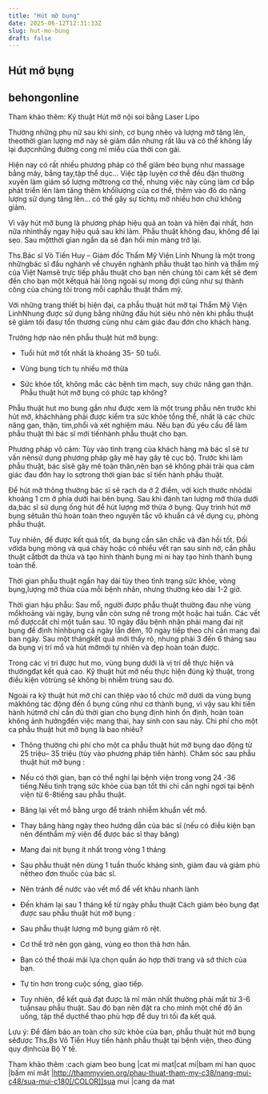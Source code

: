 ```yaml
---
title: "Hút mỡ bụng"
date: 2025-06-12T12:31:33Z
slug: hut-mo-bung
draft: false
---
```


## Hút mỡ bụng

## behongonline

Tham khảo thêm: Ký thuật Hút mỡ nội soi bằng Laser Lipo 
 
Thường những phụ nữ sau khi sinh, cơ bụng nhẽo và lượng mỡ tăng lên, theothời gian lượng mỡ này sẽ giảm dần nhưng rất lâu và có thể không lấy lại đượcnhững đường cong mĩ miều của thời con gái.
 
Hiện nay có rất nhiều phương pháp có thể giảm béo bụng như massage bằng máy, bằng tay,tập thể dục… Việc tập luyện cơ thể đều đặn thường xuyên làm giảm số lượng mỡtrong cơ thể, nhưng việc này cũng làm cơ bắp phát triển lên làm tăng thêm khốilượng của cơ thể, thêm vào đó do năng lượng sử dụng tăng lên… có thể gây sự tíchtụ mỡ nhiều hơn chứ không giảm.
 
Vì vậy hút mỡ bụng là phương pháp hiệu quả an toàn và hiện đại nhất, hơn nữa nhìnthấy ngay hiệu quả sau khi làm. Phẫu thuật không đau, không để lại sẹo. Sau mộtthời gian ngắn da sẽ đàn hồi mịn màng trở lại.
 
Ths.Bác sĩ Võ Tiến Huy – Giám đốc Thẩm Mỹ Viện Linh Nhung là một trong nhữngbác sĩ đầu nghành về chuyên nghành phẫu thuật tạo hình và thẩm mỹ của Việt Namsẽ trực tiếp phẫu thuật cho bạn nên chúng tôi cam kết sẽ đem đến cho bạn một kếtquả hài lòng ngoài sự mong đợi cũng như sự thành công của chúng tôi trong mỗi caphẫu thuật thẩm mỹ.
 
Với những trang thiết bị hiện đại, ca phẫu thuật hút mỡ tại Thẩm Mỹ Viện LinhNhung được sử dụng bằng những đầu hút siêu nhỏ nên khi phẫu thuật sẽ giảm tối đasự tổn thương cũng như cảm giác đau đớn cho khách hàng.
 
 
Trường hợp nào nên phẫu thuật hút mỡ bụng:
 
 
- Tuổi hút mỡ tốt nhất là khoảng 35- 50 tuổi.
 
- Vùng bụng tích tụ nhiều mỡ thừa
 
- Sức khỏe tốt, không mắc các bệnh tim mạch, suy chức năng gan thận.
Phẫu thuật hút mỡ bụng có phức tạp không?
 
 
Phẫu thuật hut mo bung gần như được xem là một trung phẫu nên trước khi hút mỡ, kháchhàng phải được kiểm tra sức khỏe tổng thể, nhất là các chức năng gan, thận, tim,phổi và xét nghiệm máu. Nếu bạn đủ yêu cầu để làm phẫu thuật thì bác sĩ mới tiếnhành phẫu thuật cho bạn.
 
Phương pháp vô cảm: Tùy vào tình trạng của khách hàng mà bác sĩ sẽ tư vấn nênsử dụng phương pháp gây mê hay gây tê cục bộ. Trước khi làm phẫu thuật, bác sĩsẽ gây mê toàn thân,nên bạn sẽ không phải trải qua cảm giác đau đớn hay lo sợtrong thời gian bác sĩ tiến hành phẫu thuật.
 
Để hút mỡ thông thường bác sĩ sẽ rạch da ở 2 điểm, với kích thước nhỏdài khoảng 1 cm ở phía dưới hai bên bụng. Sau khi đánh tan lượng mỡ thừa dưới da,bác sĩ sử dụng ống hút để hút lượng mỡ thừa ở bụng. Quy trình hút mỡ bụng sẽtuân thủ hoàn toàn theo nguyên tắc vô khuẩn cả về dụng cụ, phòng phẫu thuật.
 
Tuy nhiên, để được kết quả tốt, da bụng cần săn chắc và đàn hồi tốt. Đối vớida bụng mỏng và quá chảy hoặc có nhiều vết rạn sau sinh nở, cần phẫu thuật cắtbớt da thừa và tạo hình thành bụng mi ni hay tạo hình thành bụng toàn thể.
 
Thời gian phẫu thuật ngắn hay dài tùy theo tình trạng sức khỏe, vòng bụng,lượng mỡ thừa của mỗi bệnh nhân, nhưng thường kéo dài 1-2 giờ.
 
Thời gian hậu phẫu: Sau mổ, người được phẫu thuật thường đau nhẹ vùng mổkhoảng vài ngày, bụng vẫn còn sưng nề trong một hoặc hai tuần. Các vết mổ đượccắt chỉ một tuần sau. 10 ngày đầu bệnh nhân phải mang đai nịt bụng để định hìnhbụng cả ngày lẫn đêm, 10 ngày tiếp theo chỉ cần mang đai ban ngày. Sau một thángkết quả mới thấy rõ, nhưng phải 3 đến 6 tháng sau da bụng vị trí mổ và hút mỡmới tự nhiên và đẹp hoàn toàn được.
 
Trong các vị trí được hut mo, vùng bụng dưới là vị trí dễ thực hiện và thườngđạt kết quả cao. Kỹ thuật hút mỡ nếu thực hiện đúng kỹ thuật, trong điều kiện vôtrùng sẽ không bị nhiễm trùng sau đó.
 
Ngoài ra kỹ thuật hút mỡ chỉ can thiệp vào tổ chức mỡ dưới da vùng bụng màkhông tác động đến ổ bụng cũng như cơ thành bụng, vì vậy sau khi tiến hành hútmỡ chỉ cần đủ thời gian cho bụng định hình ổn định, hoàn toàn không ảnh hưởngđến việc mang thai, hay sinh con sau này.
Chi phí cho một ca phẫu thuật hút mỡ bụng là bao nhiêu?
 
 
- Thông thường chi phí cho một ca phẫu thuật hút mỡ bụng dao động từ 25 triệu– 35 triệu (tùy vào phương pháp tiến hành).
Chăm sóc sau phẫu thuật hút mỡ bụng :
 
 
- Nếu có thời gian, bạn có thể nghỉ lại bệnh viện trong vong 24 -36 tiếng.Nếu tình trạng sức khỏe của bạn tốt thì chỉ cần nghỉ ngơi tại bệnh viện từ 6-8tiếng sau phẫu thuật.
 
- Băng lại vết mổ bằng urgo để tránh nhiễm khuẩn vết mổ.
 
- Thay băng hàng ngày theo hướng dẫn của bác sĩ (nếu có điều kiện bạn nên đếnthẩm mỹ viện để được bác sĩ thay băng)
 
- Mang đai nịt bụng ít nhất trong vòng 1 tháng
 
- Sau phẫu thuật nên dùng 1 tuần thuốc kháng sinh, giảm đau và giảm phù nềtheo đơn thuốc của bác sĩ.
 
- Nên tránh để nước vào vết mổ để vết khâu nhanh lành
 
- Đến khám lại sau 1 tháng kể từ ngày phẫu thuật
Cách giảm béo bụng đạt được sau phẫu thuật hút mỡ bụng :
 
 
- Sau phẫu thuật lượng mỡ bụng giảm rõ rệt.
 
- Cơ thể trở nên gọn gàng, vùng eo thon thả hơn hẳn.
 
- Bạn có thể thoái mái lựa chọn quần áo hợp thời trang và sở thích của bạn.
 
- Tự tin hơn trong cuộc sống, giao tiếp.
 
- Tuy nhiên, để kết quả đạt được là mĩ mãn nhất thường phải mất từ 3-6 tuầnsau phẫu thuật. Sau đó bạn nên đặt ra cho mình một chế độ ăn uống, tập thể dụcthể thao phù hợp để duy trì tối đa kết quả.
 
Lưu ý: Để đảm bảo an toàn cho sức khỏe của bạn, phẫu thuật hút mỡ bụng sẽđược Ths.Bs Võ Tiến Huy tiến hành phẫu thuật tại bệnh viện, theo đúng quy địnhcủa Bộ Y tế.
 
Tham khảo thêm :cach giam beo bung |cat mi mat|cat mi|bam mi han quoc |bấm mí mắt |http://thammyvien.org/phau-thuat-tham-my-c38/nang-mui-c48/sua-mui-c180[/COLOR]]sua mui |cang da mat